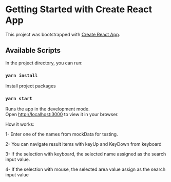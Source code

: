 # Getting Started with Create React App

This project was bootstrapped with [Create React App](https://github.com/facebook/create-react-app).

## Available Scripts

In the project directory, you can run:

### `yarn install`

Install project packages

### `yarn start`

Runs the app in the development mode.\
Open [http://localhost:3000](http://localhost:3000) to view it in your browser.

How it works:

1- Enter one of the names from mockData for testing.

2- You can navigate result items with keyUp and KeyDown from keyboard

3- If the selection with keyboard, the selected name assigned as the search input value.

4- If the selection with mouse, the selected area value assign as the search input value

